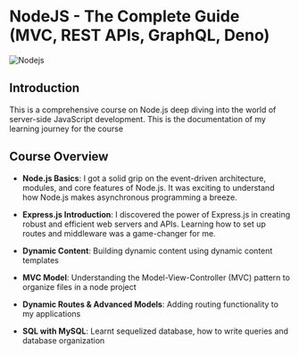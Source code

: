 # NodeJS - The Complete Guide (MVC, REST APIs, GraphQL, Deno)
![Nodejs](https://blog.logrocket.com/wp-content/uploads/2019/10/nodejs.png)

## Introduction

This is a comprehensive course on Node.js deep diving into the world of server-side JavaScript development. This is the documentation of my learning journey for the course

## Course Overview

- **Node.js Basics**: I got a solid grip on the event-driven architecture, modules, and core features of Node.js. It was exciting to understand how Node.js makes asynchronous programming a breeze.

- **Express.js Introduction**: I discovered the power of Express.js in creating robust and efficient web servers and APIs. Learning how to set up routes and middleware was a game-changer for me.

- **Dynamic Content**: Building dynamic content using dynamic content templates

- **MVC Model**: Understanding the Model-View-Controller (MVC) pattern to organize files in a node project

- **Dynamic Routes & Advanced Models**: Adding routing functionality to my applications

- **SQL with MySQL**: Learnt sequelized database, how to write queries and database organization
